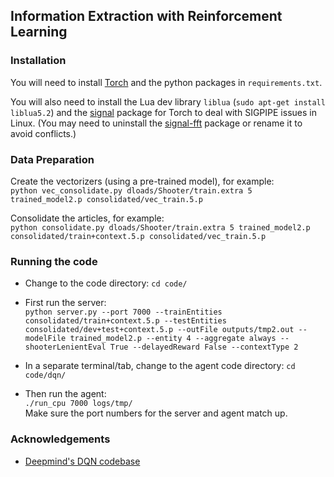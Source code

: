 ## Information Extraction with Reinforcement Learning

### Installation
You will need to install [Torch](http://torch.ch/docs/getting-started.html) and the  python packages in `requirements.txt`.  

You will also need to install the Lua dev library `liblua` (`sudo apt-get install liblua5.2`) and the [signal](https://github.com/LuaDist/lua-signal) package for Torch to deal with SIGPIPE issues in Linux.
(You may need to uninstall the [signal-fft](https://github.com/soumith/torch-signal) package or rename it to avoid conflicts.)

### Data Preparation

Create the vectorizers (using a pre-trained model), for example:  
`python vec_consolidate.py dloads/Shooter/train.extra 5 trained_model2.p consolidated/vec_train.5.p`   
  
Consolidate the articles, for example:  
`python consolidate.py dloads/Shooter/train.extra 5 trained_model2.p consolidated/train+context.5.p consolidated/vec_train.5.p`  


### Running the code
  * Change to the code directory: `cd code/`
  * First run the server:  
    `python server.py --port 7000 --trainEntities consolidated/train+context.5.p --testEntities consolidated/dev+test+context.5.p --outFile outputs/tmp2.out --modelFile trained_model2.p --entity 4 --aggregate always --shooterLenientEval True --delayedReward False --contextType 2` 

  * In a separate terminal/tab, change to the agent code directory: `cd code/dqn/`
  * Then run the agent:  
    `./run_cpu 7000 logs/tmp/`  
    Make sure the port numbers for the server and agent match up.

### Acknowledgements
  * [Deepmind's DQN codebase](https://github.com/kuz/DeepMind-Atari-Deep-Q-Learner)

